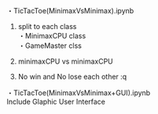 ・TicTacToe(MinimaxVsMinimax).ipynb

1. split to each class   
・MinimaxCPU class  
・GameMaster clss  

2. minimaxCPU vs minimaxCPU   
3. No win and No lose each other :q


・TicTacToe(MinimaxVsMinimax+GUI).ipynb  
Include Glaphic User Interface
